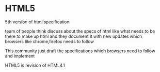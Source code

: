 # HTML5

5th version of html specification

team of people think discuss about the specs of html like what needs to be there to make up html and they document it with new updates which browsers like chrome,firefox needs to follow

This community just draft the specifications which browsers need to follow and implement

HTML5 is revision of HTML4.1

